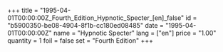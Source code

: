 +++
title = "1995-04-01T00:00:00Z_Fourth_Edition_Hypnotic_Specter_[en]_false"
id = "b5900350-be08-4904-8f1b-cc180ed08485"
date = "1995-04-01T00:00:00Z"
name = "Hypnotic Specter"
lang = ["en"]
price = "1.00"
quantity = 1
foil = false
set = "Fourth Edition"
+++
